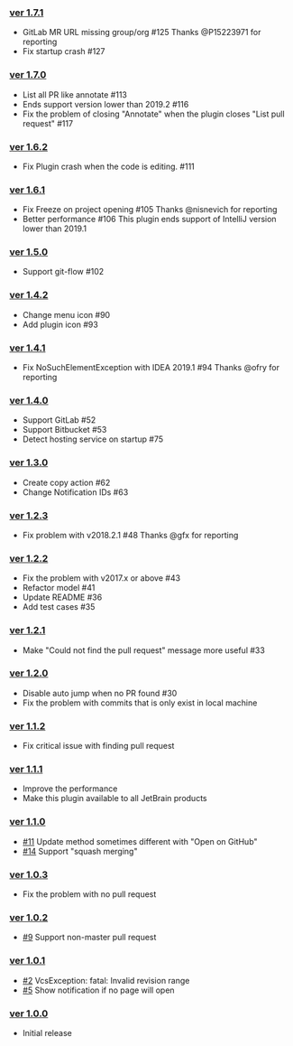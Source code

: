 ### [ver 1.7.1](https://github.com/shiraji/find-pull-request/releases/tag/release-1.7.1)

* GitLab MR URL missing group/org #125 Thanks @P15223971 for reporting
* Fix startup crash #127

### [ver 1.7.0](https://github.com/shiraji/find-pull-request/releases/tag/release-1.7.0)

* List all PR like annotate #113
* Ends support version lower than 2019.2 #116
* Fix the problem of closing "Annotate" when the plugin closes "List pull request" #117

### [ver 1.6.2](https://github.com/shiraji/find-pull-request/releases/tag/release-1.6.2)

* Fix Plugin crash when the code is editing. #111

### [ver 1.6.1](https://github.com/shiraji/find-pull-request/releases/tag/release-1.6.1)

* Fix Freeze on project opening #105 Thanks @nisnevich for reporting
* Better performance #106 This plugin ends support of IntelliJ version lower than 2019.1 

### [ver 1.5.0](https://github.com/shiraji/find-pull-request/releases/tag/release-1.5.0)

* Support git-flow #102

### [ver 1.4.2](https://github.com/shiraji/find-pull-request/releases/tag/1.4.2)

* Change menu icon #90
* Add plugin icon #93

### [ver 1.4.1](https://github.com/shiraji/find-pull-request/releases/tag/1.4.1)

* Fix NoSuchElementException with IDEA 2019.1 #94 Thanks @ofry for reporting

### [ver 1.4.0](https://github.com/shiraji/find-pull-request/releases/tag/1.4.0)

* Support GitLab #52
* Support Bitbucket #53
* Detect hosting service on startup #75

### [ver 1.3.0](https://github.com/shiraji/find-pull-request/releases/tag/1.3.0)

* Create copy action #62
* Change Notification IDs #63

### [ver 1.2.3](https://github.com/shiraji/find-pull-request/releases/tag/1.2.3)

* Fix problem with v2018.2.1 #48 Thanks @gfx for reporting

### [ver 1.2.2](https://github.com/shiraji/find-pull-request/releases/tag/1.2.2)

* Fix the problem with v2017.x or above #43
* Refactor model #41
* Update README #36
* Add test cases #35

### [ver 1.2.1](https://github.com/shiraji/find-pull-request/releases/tag/1.2.1)

* Make "Could not find the pull request" message more useful #33

### [ver 1.2.0](https://github.com/shiraji/find-pull-request/releases/tag/1.2.0)

* Disable auto jump when no PR found #30
* Fix the problem with commits that is only exist in local machine

### [ver 1.1.2](https://github.com/shiraji/find-pull-request/releases/tag/v1.1.2)

* Fix critical issue with finding pull request

### [ver 1.1.1](https://github.com/shiraji/find-pull-request/releases/tag/v1.1.1)

* Improve the performance
* Make this plugin available to all JetBrain products

### [ver 1.1.0](https://github.com/shiraji/find-pull-request/releases/tag/v1.1.0)

* [#11](https://github.com/shiraji/find-pull-request/issues/11) Update method sometimes different with "Open on GitHub"
* [#14](https://github.com/shiraji/find-pull-request/issues/14) Support "squash merging"

### [ver 1.0.3](https://github.com/shiraji/find-pull-request/releases/tag/v1.0.3)

* Fix the problem with no pull request

### [ver 1.0.2](https://github.com/shiraji/find-pull-request/releases/tag/v1.0.2)

* [#9](https://github.com/shiraji/find-pull-request/issues/9) Support non-master pull request

### [ver 1.0.1](https://github.com/shiraji/find-pull-request/releases/tag/v1.0.1)

* [#2](https://github.com/shiraji/find-pull-request/issues/2) VcsException: fatal: Invalid revision range
* [#5](https://github.com/shiraji/find-pull-request/issues/5) Show notification if no page will open

### [ver 1.0.0](https://github.com/shiraji/find-pull-request/releases/tag/v1.0.0)

* Initial release
